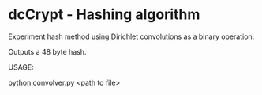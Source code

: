 # dcCrypt - Hashing algorithm
Experiment hash method using Dirichlet convolutions as a binary operation.

Outputs a 48 byte hash.

USAGE:

python convolver.py \<path to file\>
